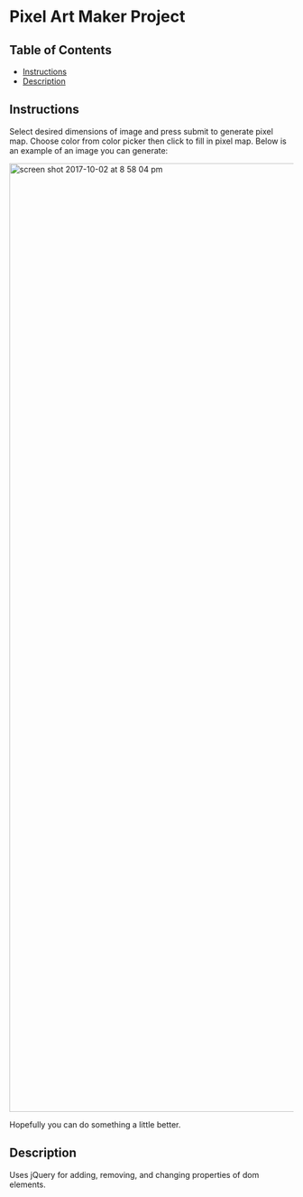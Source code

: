# Pixel Art Maker Project

## Table of Contents

* [Instructions](#instructions)
* [Description](#description)

## Instructions

Select desired dimensions of image and press submit to generate pixel map. Choose color from color picker then click to fill in pixel map. Below is an example of an image you can generate:

<img width="1680" alt="screen shot 2017-10-02 at 8 58 04 pm" src="https://user-images.githubusercontent.com/21234268/31109379-7541e6cc-a7b4-11e7-891f-7076c2feb0db.png">

Hopefully you can do something a little better.

## Description

Uses jQuery for adding, removing, and changing properties of dom elements.
